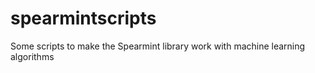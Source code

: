# spearmintscripts
Some scripts to make the Spearmint library work with machine learning algorithms
